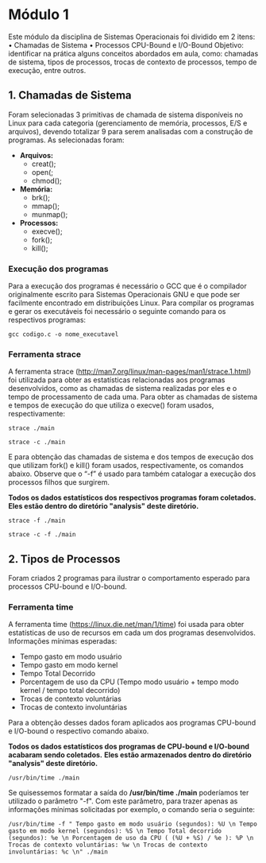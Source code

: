 # Módulo 1

Este módulo da disciplina de Sistemas Operacionais foi dividido em 2 itens:
•	Chamadas de Sistema
•	Processos CPU-Bound e I/O-Bound
Objetivo: identificar na prática alguns conceitos abordados em aula, como: chamadas de sistema, tipos de processos, trocas de contexto de processos, tempo de execução, entre outros.

## 1. Chamadas de Sistema

Foram selecionadas 3 primitivas de chamada de sistema disponíveis no Linux para cada categoria (gerenciamento de memória, processos, E/S e arquivos), devendo totalizar 9 para serem analisadas com a construção de programas.
As selecionadas foram:
- **Arquivos:** 
    - creat(); 
    - open(;
    - chmod();
- **Memória:** 
    - brk();
    - mmap();
    - munmap();
- **Processos:** 
    - execve();
    - fork();
    - kill();

### Execução dos programas

Para a execução dos programas é necessário o GCC que é o compilador originalmente escrito para Sistemas Operacionais GNU e que pode ser facilmente encontrado em distribuições Linux. 
Para compilar os programas e gerar os executáveis foi necessário o seguinte comando para os respectivos programas:
```
gcc codigo.c -o nome_executavel
```

### Ferramenta strace

A ferramenta strace (http://man7.org/linux/man-pages/man1/strace.1.html) foi utilizada para obter as estatísticas relacionadas aos programas desenvolvidos, como as chamadas de sistema realizadas por eles e o tempo de processamento de cada uma.
Para obter as chamadas de sistema e tempos de execução do que utiliza o execve() foram usados, respectivamente:
```
strace ./main
```
```
strace -c ./main
```

E para obtenção das chamadas de sistema e dos tempos de execução dos que utilizam fork() e kill() foram usados, respectivamente, os comandos abaixo.
Observe que o “-f” é usado para também catalogar a execução dos processos filhos que surgirem.

**Todos os dados estatísticos dos respectivos programas foram coletados.**
**Eles estão dentro do diretório "analysis" deste diretório.**

```
strace -f ./main
```
```
strace -c -f ./main
```






## 2. Tipos de Processos

Foram criados 2 programas para ilustrar o comportamento esperado para processos CPU-bound e I/O-bound.

### Ferramenta time

A ferramenta time (https://linux.die.net/man/1/time) foi usada para obter estatísticas de uso de recursos em cada um dos programas desenvolvidos.
Informações mínimas esperadas:
 - Tempo gasto em modo usuário
 - Tempo gasto em modo kernel
 - Tempo Total Decorrido
 - Porcentagem de uso da CPU (Tempo modo usuário + tempo modo kernel / tempo total decorrido) 
 - Trocas de contexto voluntárias
 - Trocas de contexto involuntárias

Para a obtenção desses dados foram aplicados aos programas CPU-bound e I/O-bound o respectivo comando abaixo.

**Todos os dados estatísticos dos programas de CPU-bound e I/O-bound acabaram sendo coletados.**
 **Eles estão armazenados dentro do diretório "analysis" deste diretório.**

```
/usr/bin/time ./main
```
Se quisessemos formatar a saída do __/usr/bin/time ./main__ poderíamos ter utilizado o parâmetro "-f".
Com este parâmetro, para trazer apenas as informações mínimas solicitadas por exemplo, o comando seria o seguinte:
```
/usr/bin/time -f " Tempo gasto em modo usuário (segundos): %U \n Tempo gasto em modo kernel (segundos): %S \n Tempo Total decorrido (segundos): %e \n Porcentagem de uso da CPU ( (%U + %S) / %e ): %P \n Trocas de contexto voluntárias: %w \n Trocas de contexto involuntárias: %c \n" ./main
```